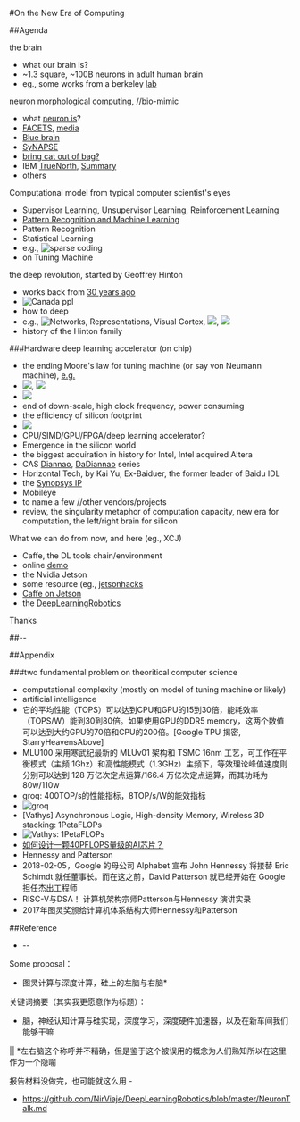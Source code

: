 #On the New Era of Computing

##Agenda

the brain
* what our brain is?
 * ~1.3 square, ~100B neurons in adult human brain
* eg., some works from a berkeley [lab](http://gallantlab.org/semanticmovies/)

neuron morphological computing, //bio-mimic
* what [neuron is](https://www.bing.com/images/search?q=neuron&qpvt=neuron&qpvt=neuron&FORM=IGRE)?
* [FACETS](https://facets.kip.uni-heidelberg.de/), [media](https://facets.kip.uni-heidelberg.de/public/media/download.html)
 * [Blue brain](http://bluebrain.epfl.ch/)
* [SyNAPSE](https://en.wikipedia.org/wiki/SyNAPSE)
 * [bring cat out of bag?](http://p9.hostingprod.com/@modha.org/blog/2009/11/)
 * IBM [TrueNorth](http://www.research.ibm.com/articles/brain-chip.shtml), [Summary](http://pic3.zhimg.com/3870589633debd7c0a00ef6e07f07072_r.jpg)
* others

Computational model from typical computer scientist's eyes
* Supervisor Learning, Unsupervisor Learning, Reinforcement Learning
* [Pattern Recognition and Machine Learning](http://research.microsoft.com/en-us/um/people/cmbishop/prml/)
 * Pattern Recognition
 * Statistical Learning
  * e.g., ![sparse coding](http://img.my.csdn.net/uploads/201304/09/1365438678_4293.jpg)
* on Tuning Machine

the deep revolution, started by Geoffrey Hinton
* works back from [30 years ago](https://en.wikipedia.org/wiki/Deep_Learning)
* ![Canada ppl](https://s3.amazonaws.com/datarobotblog/images/deepLearningIntro/009.png)
* how to deep
 * e.g., ![Networks, Representations, Visual Cortex](http://img.my.csdn.net/uploads/201304/09/1365438722_9668.jpg), ![](http://images.cnitblog.com/blog2015/303995/201503/172154168452272.png), ![](https://s3.amazonaws.com/datarobotblog/images/deepLearningIntro/013.png)
* history of the Hinton family

###Hardware deep learning accelerator (on chip)
* the ending Moore's law for tuning machine (or say von Neumann machine), [e.g.](http://news.mydrivers.com/1/102/102655.htm)
 * ![](http://img1.mydrivers.com/img/20080402/02473978.jpg), ![](http://img1.mydrivers.com/img/20080402/02500074.jpg)
 * ![](https://www.ixbt.com/cpu/images/p6-nexgen/ris5.jpg) 
 * end of down-scale, high clock frequency, power consuming
 * the efficiency of silicon footprint
 * ![](http://devblogs.nvidia.com/parallelforall/wp-content/uploads/sites/3/2014/09/cudnn_caffe_performance-289x300.png)
 * CPU/SIMD/GPU/FPGA/deep learning accelerator?
* Emergence in the silicon world
 * the biggest acquiration in history for Intel, Intel acquired Altera
 * CAS [Diannao](http://novel.ict.ac.cn/ychen/pdf/DianNao.pdf), [DaDiannao](http://novel.ict.ac.cn/ychen/pdf/DaDianNao.pdf) series
 * Horizontal Tech, by Kai Yu, Ex-Baiduer, the  former leader of Baidu IDL
 * the [Synopsys IP](https://www.synopsys.com/dw/ipdir.php?ds=ev52-ev54)
 * Mobileye
 * to name a few //other vendors/projects
* review, the singularity metaphor of computation capacity, new era for computation, the left/right brain for silicon

What we can do from now, and here (eg., XCJ)
* Caffe, the DL tools chain/environment
 * online [demo](http://demo.caffe.berkeleyvision.org/classify_url?imageurl=http%3A%2F%2Fimg6.douban.com%2Fview%2Fphoto%2Fphoto%2Fpublic%2Fp1566208968.jpg)
* the Nvidia Jetson
 * some resource (eg., [jetsonhacks](jetsonhacks.com)
 * [Caffe on Jetson](http://petewarden.com/2014/10/25/how-to-run-the-caffe-deep-learning-vision-library-on-nvidias-jetson-mobile-gpu-board/)
* the [DeepLearningRobotics](https://github.com/NirViaje/DeepLearningRobotics/new/master)

Thanks

##--

##Appendix

###two fundamental problem on theoritical computer science

* computational complexity (mostly on model of tuning machine or likely)
* artificial intelligence
* 它的平均性能（TOPS）可以达到CPU和GPU的15到30倍，能耗效率（TOPS/W）能到30到80倍。如果使用GPU的DDR5 memory，这两个数值可以达到大约GPU的70倍和CPU的200倍。[Google TPU 揭密, StarryHeavensAbove]
* MLU100 采用寒武纪最新的 MLUv01 架构和 TSMC 16nm 工艺，可工作在平衡模式（主频 1Ghz）和高性能模式（1.3GHz）主频下，等效理论峰值速度则分别可以达到 128 万亿次定点运算/166.4 万亿次定点运算，而其功耗为 80w/110w
* groq: 400TOP/s的性能指标，8TOP/s/W的能效指标
 * ![groq](https://mmbiz.qpic.cn/mmbiz_png/6VURbzBFQj7mLTZXQDQBOPecrpU8Uxc3R2dwxcGPeyAeo5l8TkEPSBwm7ZmJPeYH9lAb3sGw5ibPtg4FcHnWHew/640?wx_fmt=png&tp=webp&wxfrom=5&wx_lazy=1)
* [Vathys] Asynchronous Logic, High-density Memory, Wireless 3D stacking: 1PetaFLOPs
 * ![Vathys: 1PetaFLOPs](https://mmbiz.qpic.cn/mmbiz_png/6VURbzBFQj6e24sQa0DiaeGGWtHwJDZGIwj23f0ek4iazOzrT7iaKXEnhibTbzGlOIRFCuvddAsRX4iboibibibu08pUZg/640?wx_fmt=png&tp=webp&wxfrom=5&wx_lazy=1)
* [如何设计一颗40PFLOPS量级的AI芯片？](https://zhuanlan.zhihu.com/p/35463958)
* Hennessy and Patterson
 * 2018-02-05，Google 的母公司 Alphabet 宣布 John Hennessy 将接替 Eric Schimdt 就任董事长。而在这之前，David Patterson 就已经开始在 Google 担任杰出工程师
 * RISC-V与DSA！ 计算机架构宗师Patterson与Hennessy 演讲实录
 * 2017年图灵奖颁给计算机体系结构大师Hennessy和Patterson


##Reference

* --

Some proposal：

* 图灵计算与深度计算，硅上的左脑与右脑*

关键词摘要（其实我更愿意作为标题）：
* 脑，神经认知计算与硅实现，深度学习，深度硬件加速器，以及在新车间我们能够干嘛


|| *左右脑这个称呼并不精确，但是鉴于这个被误用的概念为人们熟知所以在这里作为一个隐喻

报告材料没做完，也可能就这么用 - 
* https://github.com/NirViaje/DeepLearningRobotics/blob/master/NeuronTalk.md
